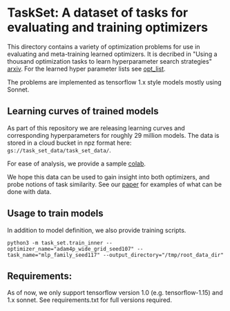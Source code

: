 # TaskSet: A dataset of tasks for evaluating and training optimizers
This directory contains a variety of optimization problems for use in evaluating
and meta-training learned optimizers. It is decribed in
"Using a thousand optimization tasks to learn hyperparameter search strategies"
[arxiv](https://arxiv.org/abs/2002.11887).
For the learned hyper parameter lists see [opt\_list](https://github.com/google-research/google-research/tree/master/opt_list).

The problems are implemented as tensorflow 1.x style models mostly using Sonnet.


## Learning curves of trained models
As part of this repository we are releasing learning curves and corresponding
hyperparameters for roughly 29 million models. The data is stored in a cloud
bucket in npz format here: `gs://task_set_data/task_set_data/`.

For ease of analysis, we provide a sample [colab](https://colab.research.google.com/drive/1BYJzTx2MiJWbM4ydFoQvu2yon65banBj).

We hope this data can be used to gain insight into both optimizers, and probe notions of task similarity.
See our [paper](https://arxiv.org/abs/2002.11887) for examples of what can be done with data.

## Usage to train models
In addition to model definition, we also provide training scripts.

`python3 -m task_set.train_inner --optimizer_name="adam4p_wide_grid_seed107" --task_name="mlp_family_seed117" --output_directory="/tmp/root_data_dir"`


## Requirements:
As of now, we only support tensorflow version 1.0 (e.g. tensorflow-1.15) and
1.x sonnet. See requirements.txt for full versions required.
